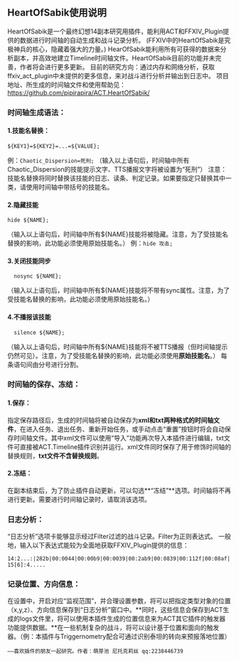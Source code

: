 ## HeartOfSabik使用说明
HeartOfSabik是一个最终幻想14副本研究用插件，能利用ACT和FFXIV_Plugin提供的数据进行时间轴的自动生成和战斗记录分析。
(FFXIV中的HeartOfSabik是究极神兵的核心，隐藏着强大的力量。)
HearOfSabik能利用所有可获得的数据来分析副本，并高效地建立Timeline时间轴文件。HeartOfSabik目前的功能并未完善，作者将会进行更多更新。
目前的研究方向：通过内存和网络分析，获取ffxiv_act_plugin中未提供的更多信息，来对战斗进行分析并输出到日志中。
项目地址、所生成的时间轴文件和使用帮助见：https://github.com/pipirapira/ACT.HeartOfSabik/
### 时间轴生成语法：
#### 1.技能名替换：	
```
${KEY1}=${KEY2}=...=${VALUE};
```
  例：`Chaotic_Dispersion=死刑;`
  （输入以上语句后，时间轴中所有Chaotic_Dispersion的技能提示文字、TTS播报文字将被设置为“死刑”）
  注意：技能名替换将同时替换该技能的日志、读条、判定记录。如果要指定只替换其中一类，请使用时间轴中带括号的技能名。
#### 2.隐藏技能
```
hide ${NAME};
```
（输入以上语句后，时间轴中所有${NAME}技能将被隐藏。注意，为了受技能名替换的影响，此功能必须使用原始技能名。）
例：`hide 攻击;`
#### 3.关闭技能同步
```
  nosync ${NAME};
```
  （输入以上语句后，时间轴中所有${NAME}技能将不带有sync属性。注意，为了受技能名替换的影响，此功能必须使用原始技能名。）
#### 4.不播报该技能
```
  silence ${NAME};
```
（输入以上语句后，时间轴中所有${NAME}技能将不被TTS播报（但时间轴提示仍然可见）。注意，为了受技能名替换的影响，此功能必须使用**原始技能名**。）
每条语句间由分号进行分割。
### 时间轴的保存、冻结：
#### 1.保存：
  指定保存路径后，生成的时间轴将被自动保存为**xml和txt两种格式的时间轴文件**，在进入任务、退出任务、重新开始任务，或手动点击“重置”按钮时将会自动保存时间轴文件。其中xml文件可以使用“导入”功能再次导入本插件进行编辑，txt文件可直接被ACT.Timeline插件识别并运行。xml文件同时保存了用于修饰时间轴的替换规则，**txt文件不含替换规则**。
#### 2.冻结：
  在副本结束后，为了防止插件自动更新，可以勾选**“冻结”**选项。时间轴将不再进行更新。需要进行时间轴记录时，请取消该选项。
### 日志分析：
  “日志分析”选项卡能够显示经过Filter过滤的战斗记录。Filter为正则表达式。
  一般地，输入以下表达式能较为全面地获取FFXIV_Plugin提供的信息：
  ```
  14:2...:|282b|00:0044|00:00b9|00:0039|00:2ab9|00:0839|00:112f|00:08af| 15[6]:4.....
  ```
### 记录位置、方向信息：
  在设置中，开启对应“监视范围”，并合理设置参数，将可以把指定类型对象的位置（x,y,z）、方向信息保存到“日志分析”窗口中。**同时，这些信息会保存到ACT生成的logs文件里，将可以使用本插件生成的位置信息来为ACT其它插件的触发器功能提供数据。**在一些机制复杂的战斗，将可以设计基于位置和面向的触发器。（例：本插件与Triggernometry配合可通过识别泰坦的转向来预报落地位置）

	——喜欢插件的朋友一起研究。作者：萌芽池 尼托克莉丝 qq:2238446739
